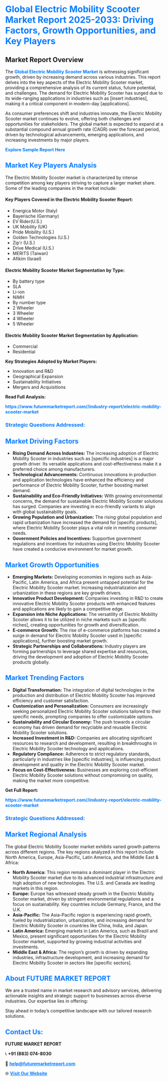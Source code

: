 <h1 style="color: #007BFF;">Global Electric Mobility Scooter Market Report 2025-2033: Driving Factors, Growth Opportunities, and Key Players</h1>

<section id="overview">
<h2>Market Report Overview</h2>
<p>The <a href="https://www.futuremarketreport.com//industry-report/electric-mobility-scooter-market" style="color: #007BFF; text-decoration: none;"><strong>Global Electric Mobility Scooter Market</strong></a> is witnessing significant growth, driven by increasing demand across various industries. This report delves into the key aspects of the Electric Mobility Scooter market, providing a comprehensive analysis of its current status, future potential, and challenges. The demand for Electric Mobility Scooter has surged due to its wide-ranging applications in industries such as [insert industries], making it a critical component in modern-day [applications].</p>
<p>As consumer preferences shift and industries innovate, the Electric Mobility Scooter market continues to evolve, offering both challenges and opportunities for stakeholders. The global market is expected to expand at a substantial compound annual growth rate (CAGR) over the forecast period, driven by technological advancements, emerging applications, and increasing investments by major players.</p>
</section>

<section id="overview">
<p><a href="https://www.futuremarketreport.com//request-sample/reportId=81727" style="color: #007BFF; text-decoration: none;"><strong>Explore Sample Report Here</strong></a></p>
</section>

<section id="key-players">
<h2 style="color: #007BFF;">Market Key Players Analysis</h2>
<p>The Electric Mobility Scooter market is characterized by intense competition among key players striving to capture a larger market share. Some of the leading companies in the market include:</p>
<h4>Key Players Covered in the Electric Mobility Scooter Report:</h4>
<ul><li>Energica Motor (Italy)</li><li>Bayerische (Germany)</li><li>EV Rider(U.S.)</li><li>UK Mobility (UK)</li><li>Pride Mobility (U.S.)</li><li>Golden Technologies (U.S.)</li><li>Zip&#039;r (U.S.)</li><li>Drive Medical (U.S.)</li><li>MERITS (Taiwan)</li><li>Afikim (Israel)</li></ul>
<h4>Electric Mobility Scooter Market Segmentation by Type:</h4>
<ul><li>By battery type</li><li>SLA</li><li>Li-ion</li><li>NiMH</li><li>By number type</li><li>2 Wheeler</li><li>3 Wheeler</li><li>4 Wheeler</li><li>5 Wheeler</li></ul>

<h4>Electric Mobility Scooter Market Segmentation by Application:</h4>
<ul><li>Commercial</li><li>Residential</li></ul>
<p><strong>Key Strategies Adopted by Market Players:</strong></p>
<ul>
<li>Innovation and R&D</li>
<li>Geographical Expansion</li>
<li>Sustainability Initiatives</li>
<li>Mergers and Acquisitions</li>
</ul>
</section>

<section>
<p><strong>Read Full Analysis: </strong></p><a href="https://www.futuremarketreport.com//industry-report/electric-mobility-scooter-market" style="color: #007BFF; text-decoration: none;"><strong>https://www.futuremarketreport.com//industry-report/electric-mobility-scooter-market</strong></a>
<h3 style="color: #007BFF;">Strategic Questions Addressed:</h3>
</section>

<section id="driving-factors">
<h2 style="color: #007BFF;">Market Driving Factors</h2>
<ul>
<li><strong>Rising Demand Across Industries:</strong> The increasing adoption of Electric Mobility Scooter in industries such as [specific industries] is a major growth driver. Its versatile applications and cost-effectiveness make it a preferred choice among manufacturers.</li>
<li><strong>Technological Advancements:</strong> Continuous innovations in production and application technologies have enhanced the efficiency and performance of Electric Mobility Scooter, further boosting market demand.</li>
<li><strong>Sustainability and Eco-Friendly Initiatives:</strong> With growing environmental concerns, the demand for sustainable Electric Mobility Scooter solutions has surged. Companies are investing in eco-friendly variants to align with global sustainability goals.</li>
<li><strong>Growing Population and Urbanization:</strong> The rising global population and rapid urbanization have increased the demand for [specific products], where Electric Mobility Scooter plays a vital role in meeting consumer needs.</li>
<li><strong>Government Policies and Incentives:</strong> Supportive government regulations and incentives for industries using Electric Mobility Scooter have created a conducive environment for market growth.</li>
</ul>
</section>

<section id="growth-opportunities">
<h2 style="color: #007BFF;">Market Growth Opportunities</h2>
<ul>
<li><strong>Emerging Markets:</strong> Developing economies in regions such as Asia-Pacific, Latin America, and Africa present untapped potential for the Electric Mobility Scooter market. Increasing industrialization and urbanization in these regions are key growth drivers.</li>
<li><strong>Innovative Product Development:</strong> Companies investing in R&D to create innovative Electric Mobility Scooter products with enhanced features and applications are likely to gain a competitive edge.</li>
<li><strong>Expansion into Niche Applications:</strong> The versatility of Electric Mobility Scooter allows it to be utilized in niche markets such as [specific niches], creating opportunities for growth and diversification.</li>
<li><strong>E-commerce Growth:</strong> The rise of e-commerce platforms has created a surge in demand for Electric Mobility Scooter used in [specific applications], further boosting market growth.</li>
<li><strong>Strategic Partnerships and Collaborations:</strong> Industry players are forming partnerships to leverage shared expertise and resources, driving the development and adoption of Electric Mobility Scooter products globally.</li>
</ul>
</section>

<section id="trending-factors">
<h2 style="color: #007BFF;">Market Trending Factors</h2>
<ul>
<li><strong>Digital Transformation:</strong> The integration of digital technologies in the production and distribution of Electric Mobility Scooter has improved efficiency and customer satisfaction.</li>
<li><strong>Customization and Personalization:</strong> Consumers are increasingly seeking personalized Electric Mobility Scooter solutions tailored to their specific needs, prompting companies to offer customizable options.</li>
<li><strong>Sustainability and Circular Economy:</strong> The push towards a circular economy has driven demand for recyclable and reusable Electric Mobility Scooter solutions.</li>
<li><strong>Increased Investment in R&D:</strong> Companies are allocating significant resources to research and development, resulting in breakthroughs in Electric Mobility Scooter technology and applications.</li>
<li><strong>Regulatory Compliance:</strong> Adherence to strict regulatory standards, particularly in industries like [specific industries], is influencing product development and quality in the Electric Mobility Scooter market.</li>
<li><strong>Focus on Cost-Effectiveness:</strong> Businesses are exploring cost-efficient Electric Mobility Scooter solutions without compromising on quality, making the market more competitive.</li>
</ul>
</section>

<section>
<p><strong>Get Full Report: </strong></p><a href="https://www.futuremarketreport.com//industry-report/electric-mobility-scooter-market" style="color: #007BFF; text-decoration: none;"><strong>https://www.futuremarketreport.com//industry-report/electric-mobility-scooter-market</strong></a>
<h3 style="color: #007BFF;">Strategic Questions Addressed:</h3>
</section>


<section id="regional-analysis">
<h2 style="color: #007BFF;">Market Regional Analysis</h2>
<p>The global Electric Mobility Scooter market exhibits varied growth patterns across different regions. The key regions analyzed in this report include North America, Europe, Asia-Pacific, Latin America, and the Middle East & Africa:</p>
<ul>
<li><strong>North America:</strong> This region remains a dominant player in the Electric Mobility Scooter market due to its advanced industrial infrastructure and high adoption of new technologies. The U.S. and Canada are leading markets in this region.</li>
<li><strong>Europe:</strong> Europe has witnessed steady growth in the Electric Mobility Scooter market, driven by stringent environmental regulations and a focus on sustainability. Key countries include Germany, France, and the U.K.</li>
<li><strong>Asia-Pacific:</strong> The Asia-Pacific region is experiencing rapid growth, fueled by industrialization, urbanization, and increasing demand for Electric Mobility Scooter in countries like China, India, and Japan.</li>
<li><strong>Latin America:</strong> Emerging markets in Latin America, such as Brazil and Mexico, present significant opportunities for the Electric Mobility Scooter market, supported by growing industrial activities and investments.</li>
<li><strong>Middle East & Africa:</strong> The region’s growth is driven by expanding industries, infrastructure development, and increasing demand for Electric Mobility Scooter in sectors like [specific sectors].</li>
</ul>
</section>

<footer>
<h2 style="color: #007BFF;">About FUTURE MARKET REPORT</h2>
<p>We are a trusted name in market research and advisory services, delivering actionable insights and strategic support to businesses across diverse industries. Our expertise lies in offering:</p>

<p>Stay ahead in today’s competitive landscape with our tailored research solutions.</p>

<h2 style="color: #007BFF;">Contact Us:</h2>
<p><strong>FUTURE MARKET REPORT</strong></p>
<p>📞 <strong>+91 (883) 074-8030</strong></p>
<p>📧 <strong><a href="mailto:help@futuremarketreport.com" style="color: #007BFF;">help@futuremarketreport.com</a></strong></p>
<p>🌐 <strong><a href="https://www.futuremarketreport.com/" style="color: #007BFF;">Visit Our Website</a></strong></p>
</footer>